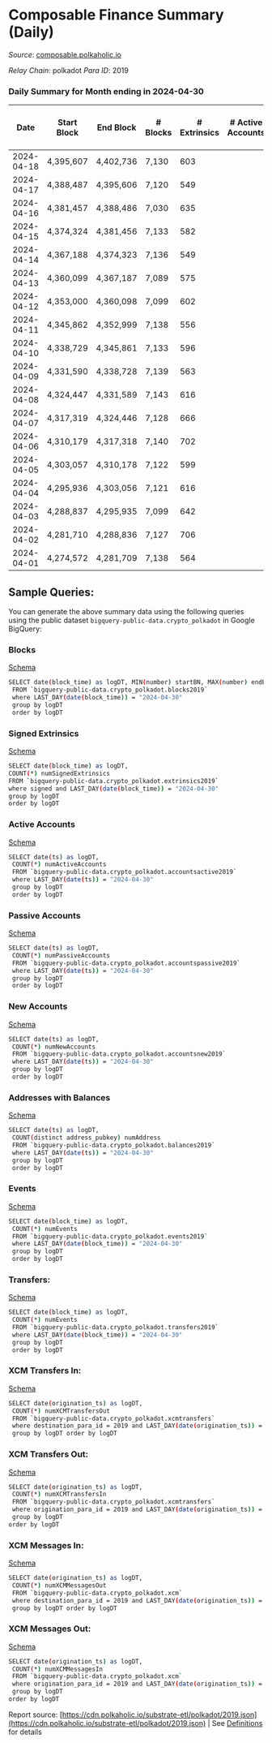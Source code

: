 # Composable Finance Summary (Daily)

_Source_: [composable.polkaholic.io](https://composable.polkaholic.io)

*Relay Chain*: polkadot
*Para ID*: 2019



### Daily Summary for Month ending in 2024-04-30


| Date    | Start Block | End Block | # Blocks | # Extrinsics | # Active Accounts | # Passive Accounts | # New Accounts | # Addresses | # Events  | # Transfers ($USD) | # XCM Transfers In ($USD) | # XCM Transfers Out ($USD) | # XCM In | # XCM Out | Issues |
|---------|-------------|-----------|----------|--------------|-------------------|--------------------|----------------|-------------|-----------|--------------------|---------------------------|----------------------------|----------|-----------|--------|
| 2024-04-18 | 4,395,607 | 4,402,736 | 7,130 | 603 |  |  |  |  | 30,848 | 7,147  |   |   |  |  |  |
| 2024-04-17 | 4,388,487 | 4,395,606 | 7,120 | 549 |  |  |  | 46 | 32,767 | 7,125  |   |   |  |  |  |
| 2024-04-16 | 4,381,457 | 4,388,486 | 7,030 | 635 |  |  |  | 46 | 33,219 | 7,019  |   |   |  |  |  |
| 2024-04-15 | 4,374,324 | 4,381,456 | 7,133 | 582 |  |  |  | 46 | 27,669 | 7,147  |   |   |  |  |  |
| 2024-04-14 | 4,367,188 | 4,374,323 | 7,136 | 549 |  |  |  | 46 | 25,778 | 7,146  |   |   |  |  |  |
| 2024-04-13 | 4,360,099 | 4,367,187 | 7,089 | 575 |  |  |  | 46 | 25,811 | 7,098  |   |   |  |  |  |
| 2024-04-12 | 4,353,000 | 4,360,098 | 7,099 | 602 |  |  |  | 46 | 26,087 | 7,112  |   |   |  |  |  |
| 2024-04-11 | 4,345,862 | 4,352,999 | 7,138 | 556 |  |  |  | 46 | 25,773 | 7,145  |   |   |  |  |  |
| 2024-04-10 | 4,338,729 | 4,345,861 | 7,133 | 596 |  |  |  | 46 | 26,181 | 7,149  |   |   |  |  |  |
| 2024-04-09 | 4,331,590 | 4,338,728 | 7,139 | 563 |  |  |  | 46 | 25,868 | 7,148  |   |   |  |  |  |
| 2024-04-08 | 4,324,447 | 4,331,589 | 7,143 | 616 |  |  |  | 46 | 31,012 | 7,161  |   |   |  |  |  |
| 2024-04-07 | 4,317,319 | 4,324,446 | 7,128 | 666 |  |  |  | 46 | 33,914 | 7,162  |   |   |  |  |  |
| 2024-04-06 | 4,310,179 | 4,317,318 | 7,140 | 702 |  |  |  | 46 | 34,469 | 7,169  |   |   |  |  |  |
| 2024-04-05 | 4,303,057 | 4,310,178 | 7,122 | 599 |  |  |  | 46 | 28,028 | 7,142  |   |   |  |  |  |
| 2024-04-04 | 4,295,936 | 4,303,056 | 7,121 | 616 |  |  |  | 46 | 26,292 | 7,136  |   |   |  |  |  |
| 2024-04-03 | 4,288,837 | 4,295,935 | 7,099 | 642 |  |  |  | 46 | 26,494 | 7,119  |   |   |  |  |  |
| 2024-04-02 | 4,281,710 | 4,288,836 | 7,127 | 706 |  |  |  | 46 | 27,189 | 7,157  |   |   |  |  |  |
| 2024-04-01 | 4,274,572 | 4,281,709 | 7,138 | 564 |  |  |  | 46 | 25,904 | 7,146  |   |   |  |  |  |

## Sample Queries:
You can generate the above summary data using the following queries using the public dataset `bigquery-public-data.crypto_polkadot` in Google BigQuery:


### Blocks 

[Schema](https://github.com/colorfulnotion/substrate-etl/blob/main/schema/blocks.json)

```bash
SELECT date(block_time) as logDT, MIN(number) startBN, MAX(number) endBN, COUNT(*) numBlocks 
 FROM `bigquery-public-data.crypto_polkadot.blocks2019`  
 where LAST_DAY(date(block_time)) = "2024-04-30" 
 group by logDT 
 order by logDT
```

### Signed Extrinsics 

[Schema](https://github.com/colorfulnotion/substrate-etl/blob/main/schema/extrinsics.json)

```bash
SELECT date(block_time) as logDT, 
COUNT(*) numSignedExtrinsics 
FROM `bigquery-public-data.crypto_polkadot.extrinsics2019`  
where signed and LAST_DAY(date(block_time)) = "2024-04-30" 
group by logDT 
order by logDT
```

### Active Accounts 

[Schema](https://github.com/colorfulnotion/substrate-etl/blob/main/schema/accountsactive.json)

```bash
SELECT date(ts) as logDT, 
 COUNT(*) numActiveAccounts 
 FROM `bigquery-public-data.crypto_polkadot.accountsactive2019` 
 where LAST_DAY(date(ts)) = "2024-04-30" 
 group by logDT 
 order by logDT
```

### Passive Accounts 

[Schema](https://github.com/colorfulnotion/substrate-etl/blob/main/schema/accountspassive.json)

```bash
SELECT date(ts) as logDT, 
 COUNT(*) numPassiveAccounts 
 FROM `bigquery-public-data.crypto_polkadot.accountspassive2019` 
 where LAST_DAY(date(ts)) = "2024-04-30" 
 group by logDT 
 order by logDT
```

### New Accounts 

[Schema](https://github.com/colorfulnotion/substrate-etl/blob/main/schema/accountsnew.json)

```bash
SELECT date(ts) as logDT, 
 COUNT(*) numNewAccounts 
 FROM `bigquery-public-data.crypto_polkadot.accountsnew2019` 
 where LAST_DAY(date(ts)) = "2024-04-30" 
 group by logDT
 order by logDT
```

### Addresses with Balances 

[Schema](https://github.com/colorfulnotion/substrate-etl/blob/main/schema/balances.json)

```bash
SELECT date(ts) as logDT,
 COUNT(distinct address_pubkey) numAddress 
 FROM `bigquery-public-data.crypto_polkadot.balances2019` 
 where LAST_DAY(date(ts)) = "2024-04-30" 
 group by logDT 
 order by logDT
```

### Events 

[Schema](https://github.com/colorfulnotion/substrate-etl/blob/main/schema/events.json)

```bash
SELECT date(block_time) as logDT, 
 COUNT(*) numEvents 
 FROM `bigquery-public-data.crypto_polkadot.events2019` 
 where LAST_DAY(date(block_time)) = "2024-04-30" 
 group by logDT 
 order by logDT
```

### Transfers:

[Schema](https://github.com/colorfulnotion/substrate-etl/blob/main/schema/transfers.json)

```bash
SELECT date(block_time) as logDT, 
 COUNT(*) numEvents 
 FROM `bigquery-public-data.crypto_polkadot.transfers2019` 
 where LAST_DAY(date(block_time)) = "2024-04-30" 
 group by logDT 
 order by logDT
```

### XCM Transfers In: 

[Schema](https://github.com/colorfulnotion/substrate-etl/blob/main/schema/xcmtransfers.json)

```bash
SELECT date(origination_ts) as logDT, 
 COUNT(*) numXCMTransfersOut 
 FROM `bigquery-public-data.crypto_polkadot.xcmtransfers` 
 where destination_para_id = 2019 and LAST_DAY(date(origination_ts)) = "2024-04-30" 
 group by logDT order by logDT
```

### XCM Transfers Out: 

[Schema](https://github.com/colorfulnotion/substrate-etl/blob/main/schema/xcmtransfers.json)

```bash
SELECT date(origination_ts) as logDT, 
 COUNT(*) numXCMTransfersIn 
 FROM `bigquery-public-data.crypto_polkadot.xcmtransfers` 
 where origination_para_id = 2019 and LAST_DAY(date(origination_ts)) = "2024-04-30" 
 group by logDT 
order by logDT
```

### XCM Messages In: 

[Schema](https://github.com/colorfulnotion/substrate-etl/blob/main/schema/xcm.json)

```bash
SELECT date(origination_ts) as logDT, 
 COUNT(*) numXCMMessagesOut 
 FROM `bigquery-public-data.crypto_polkadot.xcm` 
 where destination_para_id = 2019 and LAST_DAY(date(origination_ts)) = "2024-04-30" 
 group by logDT order by logDT
```

### XCM Messages Out: 

[Schema](https://github.com/colorfulnotion/substrate-etl/blob/main/schema/xcm.json)

```bash
SELECT date(origination_ts) as logDT, 
 COUNT(*) numXCMMessagesIn 
 FROM `bigquery-public-data.crypto_polkadot.xcm` 
 where origination_para_id = 2019 and LAST_DAY(date(origination_ts)) = "2024-04-30" 
 group by logDT 
order by logDT
```


Report source: [https://cdn.polkaholic.io/substrate-etl/polkadot/2019.json](https://cdn.polkaholic.io/substrate-etl/polkadot/2019.json) | See [Definitions](/DEFINITIONS.md) for details
